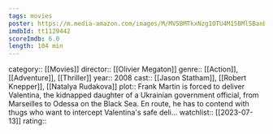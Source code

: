 ```yaml
---
tags: movies
poster: https://m.media-amazon.com/images/M/MV5BMTkxNzg1OTU4M15BMl5BanBnXkFtZTcwMjcyMjI5MQ@@._V1_SX300.jpg
imdbId: tt1129442
scoreImdb: 6.0
length: 104 min
---
```


category:: [[Movies]]
director:: [[Olivier Megaton]]
genre:: [[Action]], [[Adventure]], [[Thriller]]
year:: 2008
cast:: [[Jason Statham]], [[Robert Knepper]], [[Natalya Rudakova]]
plot:: Frank Martin is forced to deliver Valentina, the kidnapped daughter of a Ukrainian government official, from Marseilles to Odessa on the Black Sea. En route, he has to contend with thugs who want to intercept Valentina's safe deli...
watchlist:: [[2023-07-13]]
rating::

